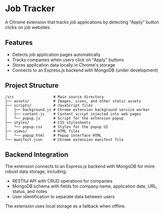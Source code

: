 # Job Tracker

A Chrome extension that tracks job applications by detecting "Apply" button clicks on job websites.

## Features

- Detects job application pages automatically
- Tracks companies when users click on "Apply" buttons
- Stores application data locally in Chrome's storage
- Connects to an Express.js backend with MongoDB (under development)

## Project Structure

```
/src                  # Main source directory
├── assets/           # Images, icons, and other static assets
├── scripts/          # JavaScript files
│   ├── background.js # Chrome extension background service worker
│   ├── content.js    # Content script injected into web pages
│   └── popup.js      # Script for the extension popup
├── styles/           # CSS stylesheets
│   └── popup.css     # Styles for the popup UI
├── views/            # HTML files
│   └── popup.html    # Popup interface HTML
└── manifest.json     # Chrome extension manifest file
```

## Backend Integration

The extension connects to an Express.js backend with MongoDB for more robust data storage, including:

- RESTful API with CRUD operations for companies
- MongoDB schema with fields for company name, application date, URL, status, and notes
- User identification to separate data between users

The extension uses local storage as a fallback when offline.